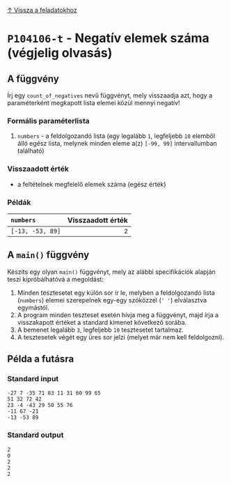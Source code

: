 
[↑ Vissza a feladatokhoz](./README.md)

# `P104106-t` - Negatív elemek száma (végjelig olvasás)

## A függvény

Írj egy `count_of_negatives` nevű függvényt, mely visszaadja azt, hogy a paraméterként megkapott lista elemei közül mennyi negatív!

### Formális paraméterlista

1. `numbers` - a feldolgozandó lista (egy legalább `1`, legfeljebb `10` elemből álló egész lista, melynek minden eleme a(z) `[-99, 99]` intervallumban található)

### Visszaadott érték

* a feltételnek megfelelő elemek száma (egész érték)

### Példák

| `numbers` | Visszaadott érték | 
| :--- | --: | 
| `[-13, -53, 89]` | `2` | 

## A `main()` függvény

Készíts egy olyan `main()` függvényt, mely az alábbi specifikációk alapján teszi kipróbálhatóvá a megoldást:

1. Minden tesztesetet egy külön sor ír le, melyben a feldolgozandó lista (`numbers`) elemei szerepelnek egy-egy szóközzel (`' '`) elválasztva egymástól.
1. A program minden teszteset esetén hívja meg a függvényt, majd írja a visszakapott értéket a standard kimenet következő sorába.
1. A bemenet legalább `3`, legfeljebb `10` tesztesetet tartalmaz.
1. A tesztesetek végét egy üres sor jelzi (melyet már nem kell feldolgozni).

## Példa a futásra

### Standard input

```
-27 7 -35 71 83 11 31 60 99 65
51 32 72 42
23 -4 -43 29 50 55 76
-11 67 -21
-13 -53 89

```

### Standard output

```
2
0
2
2
2
```